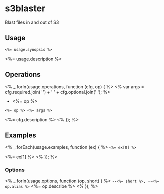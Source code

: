 # s3blaster

Blast files in and out of S3

## Usage

```<%= usage.synopsis %>```

<%= usage.description %>

## Operations
<% _.forIn(usage.operations, function (cfg, op) { %>
<% var args = cfg.required.join(' ') + ' ' + cfg.optional.join(' '); %>
* <%= op %>

```<%= op %> <%= args %>```

<%= cfg.description %>
<% }); %>

## Examples
<% _.forEach(usage.examples, function (ex) { %>
```<%= ex[0] %>```

<%= ex[1] %>
<% }); %>

### Options
<% _.forIn(usage.options, function (op, short) { %>
```--<%= short %>, --<%= op.alias %>```
<%= op.describe %>
<% }); %>
